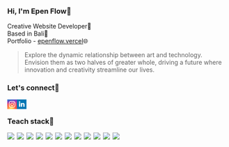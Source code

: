 

### Hi, I'm Epen Flow👋
Creative Website Developer👾
<br/>
Based in Bali🌴
<br/>
Portfolio - [epenflow.vercel](https://epenflow.vercel.app)🌐
<br/>
>Explore the dynamic relationship between art and technology. Envision them as two halves of greater whole, driving a future where innovation and creativity streamline our lives.

### Let's connect👀

[<img align="left" alt="Instagram" width="22px" src="https://raw.githubusercontent.com/edent/SuperTinyIcons/63851670950a28b42df5d73ddebcd65147b7c2cc/images/svg/instagram.svg" />][instagram]
[<img align="left" alt="LinkedIn" width="22px" src="https://raw.githubusercontent.com/edent/SuperTinyIcons/a4aa18dbd7b01ed19ac8a19a7f49eb1f6e56e829/images/svg/linkedin.svg" />][linkedin]

<br/>

### Teach stack💾
<img align="left" width="22px" src="https://cdn.jsdelivr.net/gh/devicons/devicon@latest/icons/nestjs/nestjs-original.svg" /> 
<img align="left" width="22px" src="https://cdn.jsdelivr.net/gh/devicons/devicon@latest/icons/laravel/laravel-original.svg" />
<img align="left" width="22px" src="https://cdn.jsdelivr.net/gh/devicons/devicon@latest/icons/adonisjs/adonisjs-original.svg" />
<img align="left" width="22px" src="https://cdn.jsdelivr.net/gh/devicons/devicon@latest/icons/react/react-original.svg" />
<img align="left" width="22px" src="https://cdn.jsdelivr.net/gh/devicons/devicon@latest/icons/nextjs/nextjs-original.svg" />
<img align="left" width="22px" src="https://cdn.jsdelivr.net/gh/devicons/devicon@latest/icons/typescript/typescript-original.svg" /> 
<img align="left" width="22px" src="https://cdn.jsdelivr.net/gh/devicons/devicon@latest/icons/javascript/javascript-original.svg" />
<img align="left" width="22px" src="https://cdn.jsdelivr.net/gh/devicons/devicon@latest/icons/php/php-original.svg" />
<img align="left" width="22px" src="https://cdn.jsdelivr.net/gh/devicons/devicon@latest/icons/graphql/graphql-plain.svg" />
          
          
<img align="left" width="22px" src="https://cdn.jsdelivr.net/gh/devicons/devicon@latest/icons/framermotion/framermotion-original.svg" />

<img align="left" width="22px" src="https://cdn.jsdelivr.net/gh/devicons/devicon@latest/icons/tailwindcss/tailwindcss-original-wordmark.svg" />
<img align="left" width="22px" src="https://cdn.jsdelivr.net/gh/devicons/devicon@latest/icons/sass/sass-original.svg" />  

          
          
          
<br/>         
<br/>

<!-- [website]: https://epenflow.vercel.app/ -->
[linkedin]: https://www.linkedin.com/in/epenflow/
[instagram]: https://www.instagram.com/epenflow/


